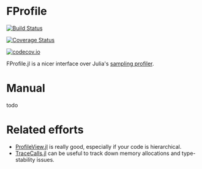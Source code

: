 # FProfile

[![Build Status](https://travis-ci.org/cstjean/FProfile.jl.svg?branch=master)](https://travis-ci.org/cstjean/FProfile.jl)

[![Coverage Status](https://coveralls.io/repos/cstjean/FProfile.jl/badge.svg?branch=master&service=github)](https://coveralls.io/github/cstjean/FProfile.jl?branch=master)

[![codecov.io](http://codecov.io/github/cstjean/FProfile.jl/coverage.svg?branch=master)](http://codecov.io/github/cstjean/FProfile.jl?branch=master)

FProfile.jl is a nicer interface over Julia's [sampling profiler](https://docs.julialang.org/en/latest/manual/profile/). 

# Manual

todo

# Related efforts

- [ProfileView.jl](https://github.com/timholy/ProfileView.jl) is really good, especially
  if your code is hierarchical.
- [TraceCalls.jl](http://nbviewer.jupyter.org/github/cstjean/TraceCalls.jl/blob/master/README.ipynb#Profiling) can be useful to track down memory allocations and type-stability issues.

